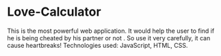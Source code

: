 # Love-Calculator
This is the most powerful web application. It would help the user to find if he is being cheated by his partner or not . So use it very carefully, it can cause heartbreaks!  Technologies used: JavaScript, HTML, CSS.
